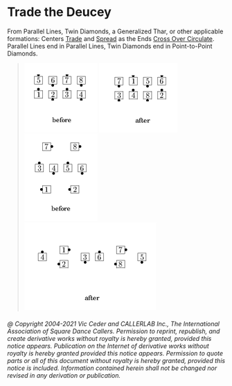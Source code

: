 
# Trade the Deucey

From Parallel Lines, Twin
Diamonds, a Generalized Thar, or other applicable
formations:
Centers [Trade](../b2/trade.md)
and [Spread](../plus/anything_and_spread.md)
as the Ends [Cross Over Circulate](../a1/cross_over_circulate.md).
Parallel Lines end in Parallel Lines, Twin Diamonds end in Point-to-Point Diamonds.

> 
> ![alt](trade_the_deucey-1.png)
> ![alt](trade_the_deucey-2.png)  
> ![alt](trade_the_deucey-3.png)
> ![alt](trade_the_deucey-4.png)
> 
###### @ Copyright 2004-2021 Vic Ceder and CALLERLAB Inc., The International Association of Square Dance Callers. Permission to reprint, republish, and create derivative works without royalty is hereby granted, provided this notice appears. Publication on the Internet of derivative works without royalty is hereby granted provided this notice appears. Permission to quote parts or all of this document without royalty is hereby granted, provided this notice is included. Information contained herein shall not be changed nor revised in any derivation or publication.
